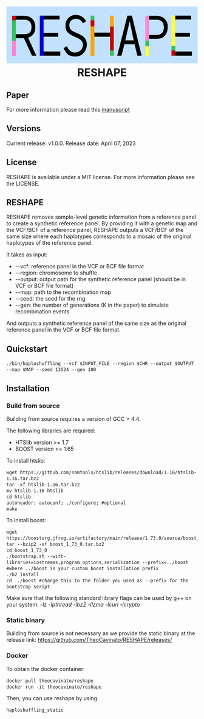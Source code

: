 # <p align="center"> <img height="150" src="logo.png"/> <br>RESHAPE </p>

## Paper
For more information please read this [manuscript](https://www.biorxiv.org/content/10.1101/2023.04.07.535812v1.full.pdf+html) 

## Versions

Current release: v1.0.0. Release date: April 07, 2023

## License
RESHAPE is available under a MIT license. For more information please see the LICENSE.

## RESHAPE
RESHAPE removes sample-level genetic information from a reference panel to create a synthetic reference panel. By providing it with a genetic map and the VCF/BCF of a reference panel, RESHAPE outputs a VCF/BCF of the same size where each haplotypes corresponds to a mosaic of the original haplotypes of the reference panel.

It takes as input:
* --vcf: reference panel in the VCF or BCF file format
* --region: chromosome to shuffle
* --output: output path for the synthetic reference panel (should be in VCF or BCF file format)
* --map: path to the recombination map
* --seed: the seed for the rng
* --gen: the number of generations (K in the paper) to simulate recombination events

And outputs a synthetic reference panel of the same size as the original reference panel in the VCF or BCF file format.

## Quickstart
```
./bin/haploshuffling --vcf $INPUT_FILE --region $CHR --output $OUTPUT --map $MAP --seed 13524 --gen 100
```

## Installation

### Build from source
Building from source requires a version of GCC > 4.4.

The following libraries are required:
* HTSlib version >= 1.7
* BOOST version >= 1.65

To install htslib:
```
wget https://github.com/samtools/htslib/releases/download/1.16/htslib-1.16.tar.bz2
tar -xf htslib-1.16.tar.bz2
mv htslib-1.16 htslib
cd htslib
autoheader; autoconf; ./configure; #optional
make
```

To install boost:
```
wget https://boostorg.jfrog.io/artifactory/main/release/1.73.0/source/boost_1_73_0.tar.bz2
tar --bzip2 -xf boost_1_73_0.tar.bz2
cd boost_1_73_0
./bootstrap.sh --with-libraries=iostreams,program_options,serialization --prefix=../boost #where ../boost is your custom boost installation prefix
./b2 install
cd ../boost #change this to the folder you used as --prefix for the bootstrap script
```
Make sure that the following standard library flags can be used by g++ on your system: *-lz -lpthread -lbz2 -llzma -lcurl -lcrypto*

### Static binary
Building from source is not necessary as we provide the static binary at the release link:
https://github.com/TheoCavinato/RESHAPE/releases/

### Docker
To obtain the docker container:
```
docker pull theocavinato/reshape
docker run -it theocavinato/reshape
```
Then, you can use reshape by using
```
haploshuffling_static
```

